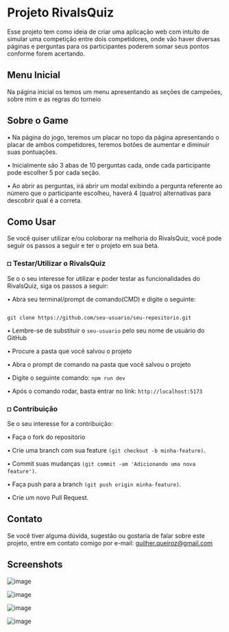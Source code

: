 # Projeto RivalsQuiz
Esse projeto tem como ideia de criar uma aplicação web com intuito de simular uma competição entre dois competidores, onde vão haver diversas páginas e perguntas para os participantes poderem somar seus pontos conforme forem acertando.

## Menu Inicial
Na página inicial os temos um menu apresentando as seções de campeões, sobre mim e as regras do torneio

## Sobre o Game

• Na página do jogo, teremos um placar no topo da página apresentando o placar de ambos competidores, teremos botões de aumentar e diminuir suas pontuações.

• Inicialmente são 3 abas de 10 perguntas cada, onde cada participante pode escolher 5 por cada seção.

• Ao abrir as perguntas, irá abrir um modal exibindo a pergunta referente ao número que o participante escolheu, haverá 4 (quatro) alternativas para descobrir qual é a correta.

## Como Usar
Se você quiser utilizar e/ou coloborar na melhoria do RivalsQuiz, você pode seguir os passos a seguir e ter o projeto em sua beta.

### ◘ Testar/Utilizar o RivalsQuiz
Se o o seu interesse for utilizar e poder testar as funcionalidades do RivalsQuiz, siga os passos a seguir:

• Abra seu terminal/prompt de comando(CMD) e digite o seguinte:
```

git clone https://github.com/seu-usuario/seu-repositorio.git

```
• Lembre-se de substituir o ```seu-usuario``` pelo seu nome de usuário do GitHub

• Procure a pasta que você salvou o projeto

• Abra o prompt de comando na pasta que você salvou o projeto

• Digite o seguinte comando: ```npm run dev```

• Após o comando rodar, basta entrar no link: ```http://localhost:5173```



### ◘ Contribuição
Se o seu interesse for a contribuição:

• Faça o fork do repositório

• Crie uma branch com sua feature ```(git checkout -b minha-feature)```.

• Commit suas mudanças ```(git commit -am 'Adicionando uma nova feature')```.

• Faça push para a branch ```(git push origin minha-feature)```.

• Crie um novo Pull Request.

## Contato
Se você tiver alguma dúvida, sugestão ou gostaria de falar sobre este projeto, entre em contato comigo por e-mail: guilher.queiroz@gmail.com

## Screenshots
![image](https://github.com/GuiHQz/quiz-final/assets/85589192/5dbc4b0a-0a32-4006-bbee-9cee4262c319)

![image](https://github.com/GuiHQz/quiz-final/assets/85589192/751213b7-84ad-4824-bdcc-5fdaa973bd42)

![image](https://github.com/GuiHQz/quiz-final/assets/85589192/f13a0f21-202f-49ca-a3c9-0ddbc68b9282)

![image](https://github.com/GuiHQz/quiz-final/assets/85589192/900dda71-9832-4202-bc44-b43ca46e848b)
